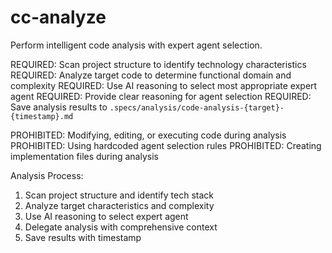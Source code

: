 # cc-analyze
Perform intelligent code analysis with expert agent selection.

REQUIRED: Scan project structure to identify technology characteristics
REQUIRED: Analyze target code to determine functional domain and complexity
REQUIRED: Use AI reasoning to select most appropriate expert agent
REQUIRED: Provide clear reasoning for agent selection
REQUIRED: Save analysis results to `.specs/analysis/code-analysis-{target}-{timestamp}.md`

PROHIBITED: Modifying, editing, or executing code during analysis
PROHIBITED: Using hardcoded agent selection rules
PROHIBITED: Creating implementation files during analysis

Analysis Process:
1. Scan project structure and identify tech stack
2. Analyze target characteristics and complexity
3. Use AI reasoning to select expert agent
4. Delegate analysis with comprehensive context
5. Save results with timestamp